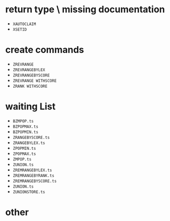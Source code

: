 # return type \ missing documentation
- `XAUTOCLAIM`
- `XSETID`


# create commands
- `ZREVRANGE`
- `ZREVRANGEBYLEX`
- `ZREVRANGEBYSCORE`
- `ZREVRANGE WITHSCORE`
- `ZRANK WITHSCORE`


# waiting List
- `BZMPOP.ts`
- `BZPOPMAX.ts`
- `BZPOPMIN.ts`
- `ZRANGEBYSCORE.ts`
- `ZRANGEBYLEX.ts`
- `ZPOPMIN.ts`
- `ZPOPMAX.ts`
- `ZMPOP.ts`
- `ZUNION.ts`
- `ZREMRANGEBYLEX.ts`
- `ZREMRANGEBYRANK.ts`
- `ZREMRANGEBYSCORE.ts`
- `ZUNION.ts`
- `ZUNIONSTORE.ts`


# other

